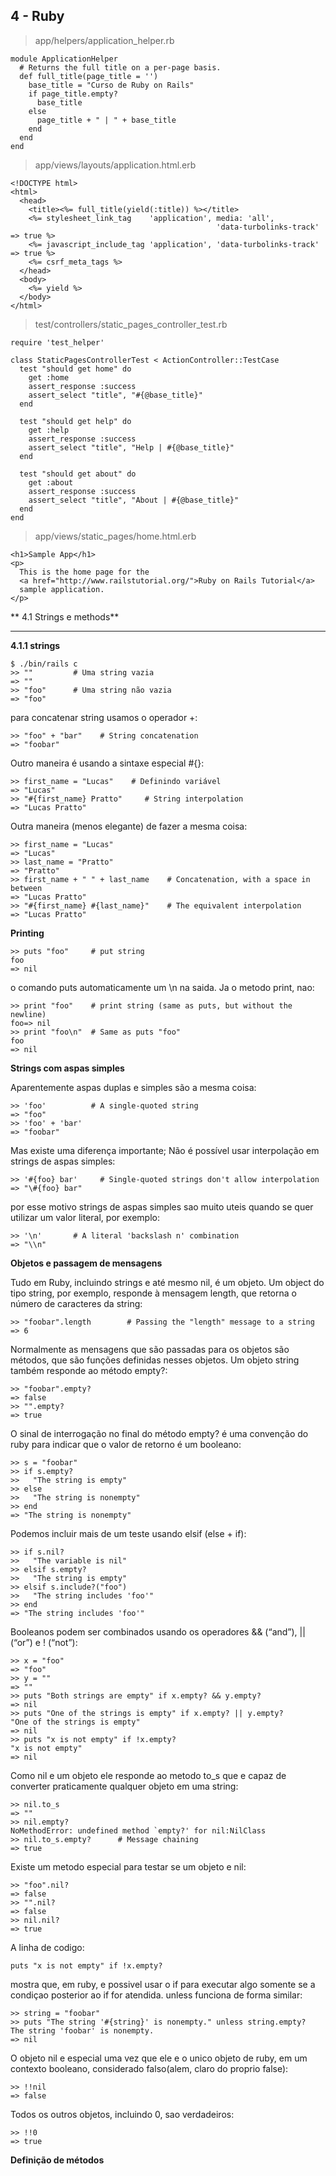 
4 - Ruby
--------

> app/helpers/application_helper.rb

    module ApplicationHelper    
      # Returns the full title on a per-page basis.
      def full_title(page_title = '')
        base_title = "Curso de Ruby on Rails"
        if page_title.empty?
          base_title
        else
          page_title + " | " + base_title
        end
      end
    end

> app/views/layouts/application.html.erb

    <!DOCTYPE html>
    <html>
      <head>
        <title><%= full_title(yield(:title)) %></title>
        <%= stylesheet_link_tag    'application', media: 'all',
                                                  'data-turbolinks-track' => true %>
        <%= javascript_include_tag 'application', 'data-turbolinks-track' => true %>
        <%= csrf_meta_tags %>
      </head>
      <body>
        <%= yield %>
      </body>
    </html>

> test/controllers/static_pages_controller_test.rb

    require 'test_helper'
    
    class StaticPagesControllerTest < ActionController::TestCase
      test "should get home" do
        get :home
        assert_response :success
        assert_select "title", "#{@base_title}"
      end
    
      test "should get help" do
        get :help
        assert_response :success
        assert_select "title", "Help | #{@base_title}"
      end
    
      test "should get about" do
        get :about
        assert_response :success
        assert_select "title", "About | #{@base_title}"
      end
    end

> app/views/static_pages/home.html.erb

    <h1>Sample App</h1>
    <p>
      This is the home page for the
      <a href="http://www.railstutorial.org/">Ruby on Rails Tutorial</a>
      sample application.
    </p>


** 4.1 Strings e methods**


----------


**4.1.1 strings**

    $ ./bin/rails c
    >> ""         # Uma string vazia
    => ""
    >> "foo"      # Uma string não vazia
    => "foo"

para concatenar string usamos o operador +:

    >> "foo" + "bar"    # String concatenation
    => "foobar"

Outro maneira é usando a sintaxe especial #{}:

    >> first_name = "Lucas"    # Definindo variável
    => "Lucas"
    >> "#{first_name} Pratto"     # String interpolation
    => "Lucas Pratto"

Outra maneira (menos elegante) de fazer a mesma coisa:

	>> first_name = "Lucas"
	=> "Lucas"
	>> last_name = "Pratto"
	=> "Pratto"
	>> first_name + " " + last_name    # Concatenation, with a space in between
	=> "Lucas Pratto"
	>> "#{first_name} #{last_name}"    # The equivalent interpolation
	=> "Lucas Pratto"

**Printing**

    >> puts "foo"     # put string
    foo
    => nil

o comando puts automaticamente um \n na saida. Ja o metodo print, nao:

    >> print "foo"    # print string (same as puts, but without the newline)
    foo=> nil
    >> print "foo\n"  # Same as puts "foo"
    foo
    => nil

**Strings com aspas simples**

Aparentemente aspas duplas e simples são a mesma coisa:

    >> 'foo'          # A single-quoted string
    => "foo"
    >> 'foo' + 'bar'
    => "foobar"

Mas existe uma diferença importante; Não é possível usar interpolação em strings de aspas simples:

    >> '#{foo} bar'     # Single-quoted strings don't allow interpolation
    => "\#{foo} bar"

por esse motivo strings de aspas simples sao muito uteis quando se quer utilizar um valor literal, por exemplo:

    >> '\n'       # A literal 'backslash n' combination
    => "\\n"

**Objetos e passagem de mensagens**

Tudo em Ruby, incluindo strings e até mesmo nil, é um objeto.
Um object do tipo string, por exemplo, responde à mensagem length, que retorna o número de caracteres da string:

    >> "foobar".length        # Passing the "length" message to a string
    => 6

Normalmente as mensagens que são passadas para os objetos são métodos, que são funções definidas nesses objetos. Um objeto string também responde ao método empty?:

    >> "foobar".empty?
    => false
    >> "".empty?
    => true

O sinal de interrogação no final do método empty? é uma convenção do ruby para indicar que o valor de retorno é um booleano:

    >> s = "foobar"
    >> if s.empty?
    >>   "The string is empty"
    >> else
    >>   "The string is nonempty"
    >> end
    => "The string is nonempty"

Podemos incluir mais de um teste usando elsif (else + if):

    >> if s.nil?
    >>   "The variable is nil"
    >> elsif s.empty?
    >>   "The string is empty"
    >> elsif s.include?("foo")
    >>   "The string includes 'foo'"
    >> end
    => "The string includes 'foo'"

Booleanos podem ser combinados usando os operadores && (“and”), || (“or”) e ! (“not”):

    >> x = "foo"
    => "foo"
    >> y = ""
    => ""
    >> puts "Both strings are empty" if x.empty? && y.empty?
    => nil
    >> puts "One of the strings is empty" if x.empty? || y.empty?
    "One of the strings is empty"
    => nil
    >> puts "x is not empty" if !x.empty?
    "x is not empty"
    => nil


Como nil e um objeto ele responde ao metodo to_s que e capaz de converter praticamente qualquer objeto em uma string:

    >> nil.to_s
    => ""
    >> nil.empty?
    NoMethodError: undefined method `empty?' for nil:NilClass
    >> nil.to_s.empty?      # Message chaining
    => true

Existe um metodo especial para testar se um objeto e nil:

    >> "foo".nil?
    => false
    >> "".nil?
    => false
    >> nil.nil?
    => true

A linha de codigo:

    puts "x is not empty" if !x.empty?

mostra que, em ruby, e possivel usar o if para executar algo somente se a condiçao posterior ao if for atendida. unless funciona de forma similar:

    >> string = "foobar"
    >> puts "The string '#{string}' is nonempty." unless string.empty?
    The string 'foobar' is nonempty.
    => nil

O objeto nil e especial uma vez que ele e o unico objeto de ruby, em um contexto booleano, considerado falso(alem, claro do proprio false):

    >> !!nil
    => false

Todos os outros objetos, incluindo 0, sao verdadeiros:

    >> !!0
    => true

**Definição de métodos**













